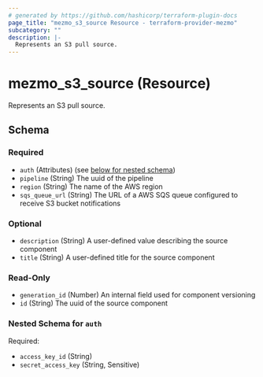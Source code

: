 ```yaml
---
# generated by https://github.com/hashicorp/terraform-plugin-docs
page_title: "mezmo_s3_source Resource - terraform-provider-mezmo"
subcategory: ""
description: |-
  Represents an S3 pull source.
---
```


# mezmo_s3_source (Resource)

Represents an S3 pull source.



<!-- schema generated by tfplugindocs -->
## Schema

### Required

- `auth` (Attributes) (see [below for nested schema](#nestedatt--auth))
- `pipeline` (String) The uuid of the pipeline
- `region` (String) The name of the AWS region
- `sqs_queue_url` (String) The URL of a AWS SQS queue configured to receive S3 bucket notifications

### Optional

- `description` (String) A user-defined value describing the source component
- `title` (String) A user-defined title for the source component

### Read-Only

- `generation_id` (Number) An internal field used for component versioning
- `id` (String) The uuid of the source component

<a id="nestedatt--auth"></a>
### Nested Schema for `auth`

Required:

- `access_key_id` (String)
- `secret_access_key` (String, Sensitive)


